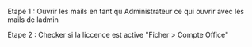 Etape 1 :
Ouvrir les mails en tant qu Administrateur ce qui ouvrir avec les mails de ladmin


Etape 2 : 
Checker si la liccence est active "Ficher > Compte Office"
